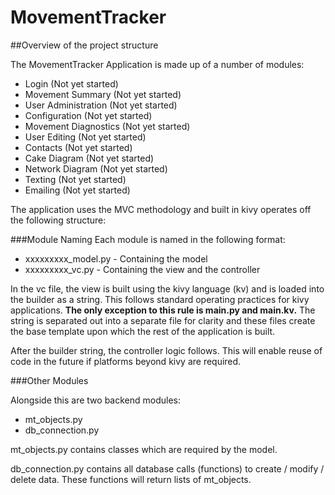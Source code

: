 # MovementTracker #

##Overview of the project structure

The MovementTracker Application is made up of a number of modules:

* Login (Not yet started)
* Movement Summary (Not yet started)
* User Administration (Not yet started)
* Configuration (Not yet started)
* Movement Diagnostics (Not yet started)
* User Editing (Not yet started)
* Contacts (Not yet started)
* Cake Diagram (Not yet started)
* Network Diagram (Not yet started)
* Texting (Not yet started)
* Emailing (Not yet started)

The application uses the MVC methodology and built in kivy operates off the following structure:

###Module Naming
Each module is named in the following format:  

* xxxxxxxxx_model.py - Containing the model  
* xxxxxxxxx_vc.py - Containing the view and the controller  

In the vc file, the view is built using the kivy language (kv) and is loaded into the builder as a string. This follows standard operating practices for kivy applications. **The only exception to this rule is main.py and main.kv.** The string is separated out into a separate file for clarity and these files create the base template upon which the rest of the application is built.  

After the builder string, the controller logic follows. This will enable reuse of code in the future if platforms beyond kivy are required.  

###Other Modules

Alongside this are two backend modules:  

* mt_objects.py  
* db_connection.py  

mt_objects.py contains classes which are required by the model.  

db_connection.py contains all database calls (functions) to create / modify / delete data. These functions will return lists of mt_objects.  
